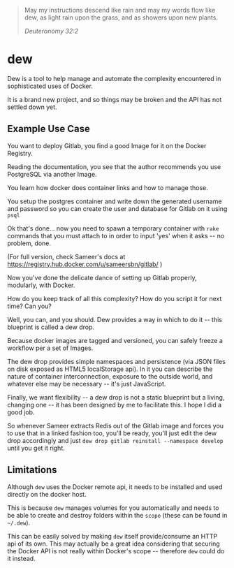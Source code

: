 > May my instructions descend like rain and may my words flow like dew, as light rain upon the grass, and as showers upon new plants.
>
> *Deuteronomy 32:2*

# dew

Dew is a tool to help manage and automate the complexity encountered in sophisticated uses of Docker.

It is a brand new project, and so things may be broken and the API has not settled down yet.

## Example Use Case

You want to deploy Gitlab, you find a good Image for it on the Docker Registry.

Reading the documentation, you see that the author recommends you use PostgreSQL via another Image.

You learn how docker does container links and how to manage those.

You setup the postgres container and write down the generated username and password so you can create the user and database for Gitlab on it using `psql` 

Ok that's done... now you need to spawn a temporary container with `rake` commands that you must attach to in order to input 'yes' when it asks -- no problem, done.

(For full version, check Sameer's docs at https://registry.hub.docker.com/u/sameersbn/gitlab/ )

Now you've done the delicate dance of setting up Gitlab properly, modularly, with Docker.

How do you keep track of all this complexity? How do you script it for next time? Can you?

Well, you can, and you should. Dew provides a way in which to do it -- this blueprint is called a dew drop.

Because docker images are tagged and versioned, you can safely freeze a workflow per a set of Images.

The dew drop provides simple namespaces and persistence (via JSON files on disk exposed as HTML5 localStorage api). In it you can describe the nature of container interconnection, exposure to the outside world, and whatever else may be necessary -- it's just JavaScript.

Finally, we want flexibility -- a dew drop is not a static blueprint but a living, changing one -- it has been designed by me to facilitate this. I hope I did a good job.

So whenever Sameer extracts Redis out of the Gitlab image and forces you to use that in a linked fashion too, you'll be ready, you'll just edit the dew drop accordingly and just `dew drop gitlab reinstall --namespace develop` until you get it right.

## Limitations

Although `dew` uses the Docker remote api, it needs to be installed and used directly on the docker host.

This is because `dew` manages volumes for you automatically and needs to be able to create and destroy folders within the `scope` (these can be found in `~/.dew`).

This can be easily solved by making `dew` itself provide/consume an HTTP api of its own. This may actually be a great idea considering that securing the Docker API is not really within Docker's scope -- therefore `dew` could do it instead.
